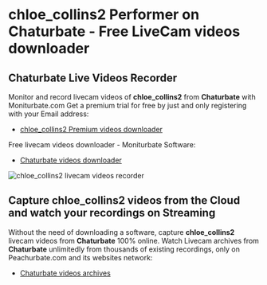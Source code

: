 # chloe_collins2 Performer on Chaturbate - Free LiveCam videos downloader

## Chaturbate Live Videos Recorder

Monitor and record livecam videos of **chloe_collins2** from **Chaturbate** with Moniturbate.com
Get a premium trial for free by just and only registering with your Email address:
* [chloe_collins2 Premium videos downloader](https://moniturbate.com/request-demo-licence-key.html)

Free livecam videos downloader - Moniturbate Software:
* [Chaturbate videos downloader](https://moniturbate.com/moniturbate-download-software.html)

![chloe_collins2 livecam videos recorder](https://peachurnet.com/templates/moniturbate-software.png)


## Capture chloe_collins2 videos from the Cloud and watch your recordings on Streaming

Without the need of downloading a software, capture **chloe_collins2** livecam videos from **Chaturbate** 100% online.
Watch Livecam archives from **Chaturbate** unlimitedly from thousands of existing recordings, only on Peachurbate.com and its websites network:
* [Chaturbate videos archives](https://peachurnet.com/)